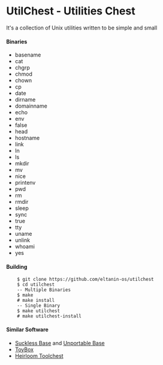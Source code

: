 # UtilChest - Utilities Chest


It's a collection of Unix utilities written to be simple and small

#### Binaries
* basename
* cat
* chgrp
* chmod
* chown
* cp
* date
* dirname
* domainname
* echo
* env
* false
* head
* hostname
* link
* ln
* ls
* mkdir
* mv
* nice
* printenv
* pwd
* rm
* rmdir
* sleep
* sync
* true
* tty
* uname
* unlink
* whoami
* yes

#### Building
```
	$ git clone https://github.com/eltanin-os/utilchest
	$ cd utilchest
	-- Multiple Binaries
	$ make
	# make install
	-- Single Binary
	$ make utilchest
	# make utilchest-install
```

#### Similar Software
* [Suckless Base](http://core.suckless.org/sbase) and [Unportable Base](http://core.suckless.org/ubase)
* [ToyBox](http://landley.net/toybox/about.html)
* [Heirloom Toolchest](http://heirloom.sourceforge.net/tools.html)
